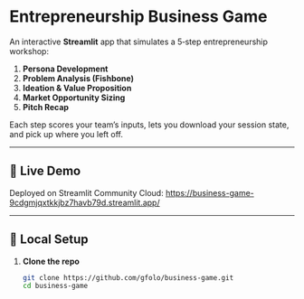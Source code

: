 # Entrepreneurship Business Game

An interactive **Streamlit** app that simulates a 5‑step entrepreneurship workshop:

1. **Persona Development**  
2. **Problem Analysis (Fishbone)**  
3. **Ideation & Value Proposition**  
4. **Market Opportunity Sizing**  
5. **Pitch Recap**

Each step scores your team’s inputs, lets you download your session state, and pick up where you left off.

---

## 🚀 Live Demo

Deployed on Streamlit Community Cloud:
https://business-game-9cdgmjqxtkkjbz7havb79d.streamlit.app/

---

## 🔧 Local Setup

1. **Clone the repo**  
   ```bash
   git clone https://github.com/gfolo/business-game.git
   cd business-game

